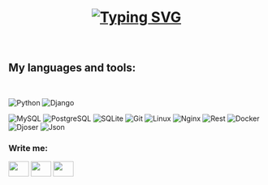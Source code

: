 <h1 align="center"><a href="https://git.io/typing-svg"><img src="https://readme-typing-svg.herokuapp.com?font=Fira+Code&size=18&pause=1000&center=true&width=435&lines=Hi+everyone++I'm+Denis%F0%9F%91%8B+Python+Developer" alt="Typing SVG" /></a> 
<h3 align="left"></h3>

<br>

## My languages and tools:
<!--
### Python, Django, MySQL, PostgreSQL, SQLite, Git, Linux, Nginx, Rest, Docker, Djoser, Json
-->

<br>


![Python](https://img.shields.io/badge/-Python-cccf19??style=for-the-badge&logo=python)
![Django](https://img.shields.io/badge/-Django-067d20??style=for-the-badge&logo=Django)

![MySQL](https://img.shields.io/badge/-MySQL-F29111??style=for-the-badge&logo=MySQL)
![PostgreSQL](https://img.shields.io/badge/-PostgreSQL-EFAF8C??style=for-the-badge&logo=PostgreSQL)
![SQLite](https://img.shields.io/badge/-SQLite-8D917A??style=for-the-badge&logo=SQLite)
![Git](https://img.shields.io/badge/-Git-2A8D9C??style=for-the-badge&logo=Git)
![Linux](https://img.shields.io/badge/-Linux-CD5700??style=for-the-badge&logo=Linux)
![Nginx](https://img.shields.io/badge/-Nginx-6600FF??style=for-the-badge&logo=Nginx)
![Rest](https://img.shields.io/badge/-REST-006B3C??style=for-the-badge&logo=Rest)
![Docker](https://img.shields.io/badge/-Docker-FF9218??style=for-the-badge&logo=Docker)
![Djoser](https://img.shields.io/badge/-Djoser-D53E07??style=for-the-badge&logo=Djoser)
![Json](https://img.shields.io/badge/-JsonAPI-4E3B31??style=for-the-badge&logo=Json)

<h3 align="left">Write me:</h3>
<p align="left">
<a href="https://t.me/Nononame321" target="blank"><img align="center" src="https://cdn.jsdelivr.net/npm/simple-icons@3.0.1/icons/telegram.svg" alt="" height="30" width="40" /></a>
<a href="https://www.linkedin.com/in/denyacore/" target="blank"><img align="center" src="https://cdn.jsdelivr.net/npm/simple-icons@3.0.1/icons/linkedin.svg" alt="" height="30" width="40" /></a>
<a href="https://career.habr.com/denyacore1" target="blank"><img align="center" src="https://cdn.jsdelivr.net/npm/simple-icons@3.0.1/icons/habr.svg" alt="" height="30" width="40" /></a>
</p>
